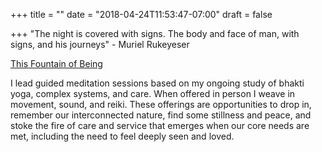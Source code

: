 +++
title = ""
date = "2018-04-24T11:53:47-07:00"
draft = false

+++
"The night is covered with signs. The body and face of man, with signs, and
his journeys" - Muriel Rukeyeser

[This Fountain of Being](https://podcasts.apple.com/us/podcast/this-fountain-of-being/id1485854868)

I lead guided meditation sessions based on my ongoing study of bhakti yoga, 
complex systems, and care. When offered in person I weave in movement, sound,
and reiki. These offerings are opportunities to drop in, remember our 
interconnected nature, find some stillness and peace, and stoke the fire of 
care and service that emerges when our core needs are met, including the 
need to feel deeply seen and loved. 
